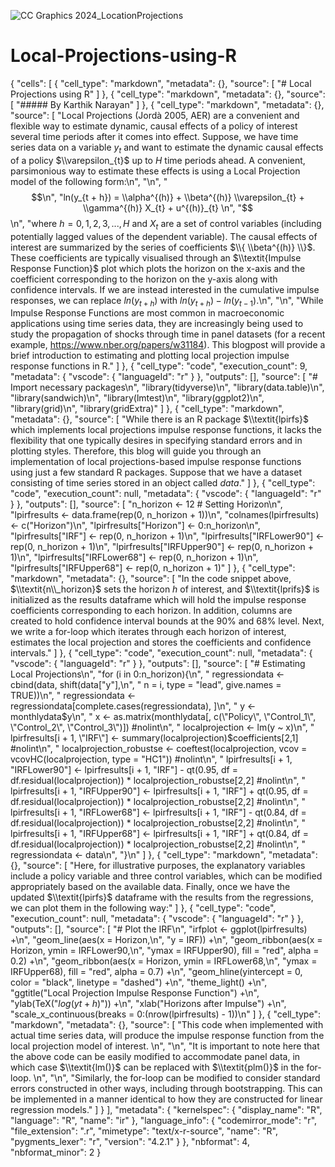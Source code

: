 
![CC Graphics 2024_LocationProjections](https://github.com/csae-coders-corner/Local-Projections-using-R/assets/148211163/ff24a7fb-2c5d-4a66-9267-4fd75089b6e0)

# Local-Projections-using-R

{
 "cells": [
  {
   "cell_type": "markdown",
   "metadata": {},
   "source": [
    "# Local Projections using R"
   ]
  },
  {
   "cell_type": "markdown",
   "metadata": {},
   "source": [
    "##### By Karthik Narayan"
   ]
  },
  {
   "cell_type": "markdown",
   "metadata": {},
   "source": [
    "Local Projections (Jordà 2005, AER) are a convenient and flexible way to estimate dynamic, causal effects of a policy of interest several time periods after it comes into effect. Suppose, we have time series data on a variable $y_{t}$ and want to estimate the dynamic causal effects of a policy $\\varepsilon_{t}$ up to $H$ time periods ahead. A convenient, parsimonious way to estimate these effects is using a Local Projection model of the following form:\n",
    "\n",
    "$$\n",
    "ln(y_{t + h}) = \\alpha^{(h)} + \\beta^{(h)} \\varepsilon_{t} + \\gamma^{(h)} X_{t} + u^{(h)}_{t} \n",
    "$$\n",
    "where $h = 0,1,2,3,...,H$ and $X_{t}$ are a set of control variables (including potentially lagged values of the dependent variable). The causal effects of interest are summarized by the series of coefficients $\\{ \\beta^{(h)} \\}$. These coefficients are typically visualised through an $\\textit{Impulse Response Function}$ plot which plots the horizon on the x-axis and the coefficient corresponding to the horizon on the y-axis along with confidence intervals. If we are instead interested in the cumulative impulse responses, we can replace $ln(y_{t+h})$ with $ln(y_{t+h}) - ln(y_{t-1})$.\n",
    "\n",
    "While Impulse Response Functions are most common in macroeconomic applications using time series data, they are increasingly being used to study the propagation of shocks through time in panel datasets (for a recent example, https://www.nber.org/papers/w31184). This blogpost will provide a brief introduction to estimating and plotting local projection impulse response functions in R."
   ]
  },
  {
   "cell_type": "code",
   "execution_count": 9,
   "metadata": {
    "vscode": {
     "languageId": "r"
    }
   },
   "outputs": [],
   "source": [
    "# Import necessary packages\n",
    "library(tidyverse)\n",
    "library(data.table)\n",
    "library(sandwich)\n",
    "library(lmtest)\n",
    "library(ggplot2)\n",
    "library(grid)\n",
    "library(gridExtra)"
   ]
  },
  {
   "cell_type": "markdown",
   "metadata": {},
   "source": [
    "While there is an R package $\\textit{lpirfs}$ which implements local projections impulse response functions, it lacks the flexibility that one typically desires in specifying standard errors and in plotting styles. Therefore, this blog will guide you through an implementation of local projections-based impulse response functions using just a few standard R packages. Suppose that we have a dataset consisting of time series stored in an object called $data$."
   ]
  },
  {
   "cell_type": "code",
   "execution_count": null,
   "metadata": {
    "vscode": {
     "languageId": "r"
    }
   },
   "outputs": [],
   "source": [
    "n_horizon <- 12 # Setting Horizon\n",
    "lpirfresults <- data.frame(rep(0, n_horizon + 1))\n",
    "colnames(lpirfresults) <- c(\"Horizon\")\n",
    "lpirfresults[\"Horizon\"] <- 0:n_horizon\n",
    "lpirfresults[\"IRF\"] <- rep(0, n_horizon + 1)\n",
    "lpirfresults[\"IRFLower90\"] <- rep(0, n_horizon + 1)\n",
    "lpirfresults[\"IRFUpper90\"] <- rep(0, n_horizon + 1)\n",
    "lpirfresults[\"IRFLower68\"] <- rep(0, n_horizon + 1)\n",
    "lpirfresults[\"IRFUpper68\"] <- rep(0, n_horizon + 1)"
   ]
  },
  {
   "cell_type": "markdown",
   "metadata": {},
   "source": [
    "In the code snippet above, $\\textit{n\\_horizon}$ sets the horizon $h$ of interest, and $\\textit{lprifs}$ is initialized as the results dataframe which will hold the impulse response coefficients corresponding to each horizon. In addition, columns are created to hold confidence interval bounds at the 90% and 68% level. Next, we write a for-loop which iterates through each horizon of interest, estimates the local projection and stores the coefficients and confidence intervals."
   ]
  },
  {
   "cell_type": "code",
   "execution_count": null,
   "metadata": {
    "vscode": {
     "languageId": "r"
    }
   },
   "outputs": [],
   "source": [
    "# Estimating Local Projections\n",
    "for (i in 0:n_horizon){\n",
    "    regressiondata <- cbind(data, shift(data[\"y\"],\n",
    "    n = i, type = \"lead\", give.names = TRUE))\n",
    "    regressiondata <- regressiondata[complete.cases(regressiondata), ]\n",
    "    y <- monthlydata$y\n",
    "    x <- as.matrix(monthlydata[, c(\"Policy\", \"Control_1\", \"Control_2\", \"Control_3\")]) #nolint\n",
    "    localprojection <- lm(y ~ x)\n",
    "    lpirfresults[i + 1, \"IRF\"] <- summary(localprojection)$coefficients[2,1] #nolint\n",
    "    localprojection_robustse <- coeftest(localprojection, vcov = vcovHC(localprojection, type = \"HC1\")) #nolint\n",
    "    lpirfresults[i + 1, \"IRFLower90\"] <- lpirfresults[i + 1, \"IRF\"] - qt(0.95, df = df.residual(localprojection)) * localprojection_robustse[2,2] #nolint\n",
    "    lpirfresults[i + 1, \"IRFUpper90\"] <- lpirfresults[i + 1, \"IRF\"] + qt(0.95, df = df.residual(localprojection)) * localprojection_robustse[2,2] #nolint\n",
    "    lpirfresults[i + 1, \"IRFLower68\"] <- lpirfresults[i + 1, \"IRF\"] - qt(0.84, df = df.residual(localprojection)) * localprojection_robustse[2,2] #nolint\n",
    "    lpirfresults[i + 1, \"IRFUpper68\"] <- lpirfresults[i + 1, \"IRF\"] + qt(0.84, df = df.residual(localprojection)) * localprojection_robustse[2,2] #nolint\n",
    "    regressiondata <- data\n",
    "}\n"
   ]
  },
  {
   "cell_type": "markdown",
   "metadata": {},
   "source": [
    "Here, for illustrative purposes, the explanatory variables include a policy variable and three control variables, which can be modified appropriately based on the available data. Finally, once we have the updated $\\textit{lpirfs}$ dataframe with the results from the regressions, we can plot them in the following way:"
   ]
  },
  {
   "cell_type": "code",
   "execution_count": null,
   "metadata": {
    "vscode": {
     "languageId": "r"
    }
   },
   "outputs": [],
   "source": [
    "# Plot the IRF\n",
    "irfplot <- ggplot(lpirfresults) +\n",
    "geom_line(aes(x = Horizon,\n",
    "y = IRF)) +\n",
    "geom_ribbon(aes(x = Horizon, ymin = IRFLower90,\n",
    "ymax = IRFUpper90), fill = \"red\", alpha = 0.2) +\n",
    "geom_ribbon(aes(x = Horizon, ymin = IRFLower68,\n",
    "ymax = IRFUpper68), fill = \"red\", alpha = 0.7) +\n",
    "geom_hline(yintercept = 0, color = \"black\", linetype = \"dashed\") +\n",
    "theme_light() +\n",
    "ggtitle(\"Local Projection Impulse Response Function\") +\n",
    "ylab(TeX(\"$log(y{t + h})$\")) +\n",
    "xlab(\"Horizons after Impulse\") +\n",
    "scale_x_continuous(breaks = 0:(nrow(lpirfresults) - 1))\n"
   ]
  },
  {
   "cell_type": "markdown",
   "metadata": {},
   "source": [
    "This code when implemented with actual time series data, will produce the impulse response function from the local projection model of interest. \n",
    "\n",
    "It is important to note here that the above code can be easily modified to accommodate panel data, in which case $\\textit{lm()}$ can be replaced with $\\textit{plm()}$ in the for-loop. \n",
    "\n",
    "Similarly, the for-loop can be modified to consider standard errors constructed in other ways, including through bootstrapping. This can be implemented in a manner identical to how they are constructed for linear regression models."
   ]
  }
 ],
 "metadata": {
  "kernelspec": {
   "display_name": "R",
   "language": "R",
   "name": "ir"
  },
  "language_info": {
   "codemirror_mode": "r",
   "file_extension": ".r",
   "mimetype": "text/x-r-source",
   "name": "R",
   "pygments_lexer": "r",
   "version": "4.2.1"
  }
 },
 "nbformat": 4,
 "nbformat_minor": 2
}
